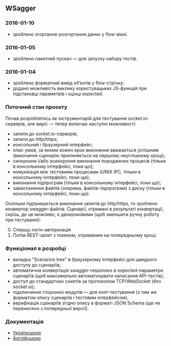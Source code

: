 ## WSagger 

### 2016-01-10

* зроблено згортання-розгортання даних у flow-вікні.

### 2016-01-05

* зроблено пакетний пускач — для запуску набору тестів.

### 2016-01-04

* зроблено форматний вивід обʼєктів у flow-стрічку;
* додано можливість виклику користувацьких JS-функцій при підстановці параметрів і оцінці expected.


### Поточний стан проєкту

Почав розроблятись як інструментарій для тестування socket.io-серверів, але виріс — тепер включає наступні можливості:

* запити до socket.io-серверів;
* запити до http/https; 
* консольний і браузерний інтерфейс;
* опис умов, за якими кожен крок виконання вважається успішним (виконання сценарію припиняється на першому неуспішному кроці);
* синхронне і/або асинхронне виконання породжених процесів (тільки в консольному інтерфейсі, поки що);
* комунікація між тестовими процесами (UNIX IPC, тільки в консольному інтерфейсі, поки що);
* виконання підпрограм (тільки в консольному інтерфейсі, поки що);
* завантаження файлів (зокрема, файлів-підпрограм) з диску (тільки в консольному інтерфейсі, поки що).

Оскільки підтримується виконання запитів до http/https, то зроблено конвертор swagger-файлів. Сценарії, отримані в результаті конвертації, скрізь, де це можливо, є двокроковими (щоб зменшити ручну роботу при тестуванні):

0. Спершу логін-авторизація
1. Потім REST-запит з токеном, отриманим на попередньому кроці.
   

### Функціонал в розробці 

* вкладка "Scenarios tree" в браузерному інтерфейсі для швидкого доступу до сценаріїв;
* автоматична конвертація swagger-responses в expected-параметри сценаріїв (щоб максимально автоматизувати написання API-тестів);
* доступ до стандартних сокетів за протоколом TCP/WebSocket (без socket.io);
* підключення сторонніх модулів — для юніт-тестування (з тим же форматом опису сценаріїв і тестовим інтерфейсом);
* верифікація сценаріїв згідно опису в форматі JSON Schema (ще не перенесено з попередньої версії).
   

### Документація

* [Українською](./manual.md)   
* [Англійською](./manual.en.md)

